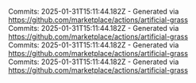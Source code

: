 Commits: 2025-01-31T15:11:44.182Z - Generated via https://github.com/marketplace/actions/artificial-grass
<br>
Commits: 2025-01-31T15:11:44.182Z - Generated via https://github.com/marketplace/actions/artificial-grass
<br>
Commits: 2025-01-31T15:11:44.182Z - Generated via https://github.com/marketplace/actions/artificial-grass
<br>
Commits: 2025-01-31T15:11:44.182Z - Generated via https://github.com/marketplace/actions/artificial-grass
<br>
